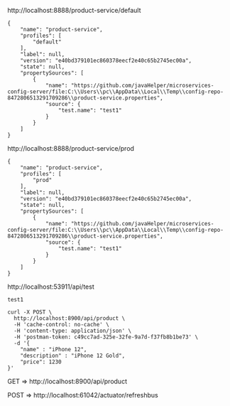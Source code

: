 http://localhost:8888/product-service/default

```
{
    "name": "product-service",
    "profiles": [
        "default"
    ],
    "label": null,
    "version": "e40bd379101ec860378eecf2e40c65b2745ec00a",
    "state": null,
    "propertySources": [
        {
            "name": "https://github.com/javaHelper/microservices-config-server/file:C:\\Users\\pc\\AppData\\Local\\Temp\\config-repo-8472806513291709286\\product-service.properties",
            "source": {
                "test.name": "test1"
            }
        }
    ]
}
```

http://localhost:8888/product-service/prod


```
{
    "name": "product-service",
    "profiles": [
        "prod"
    ],
    "label": null,
    "version": "e40bd379101ec860378eecf2e40c65b2745ec00a",
    "state": null,
    "propertySources": [
        {
            "name": "https://github.com/javaHelper/microservices-config-server/file:C:\\Users\\pc\\AppData\\Local\\Temp\\config-repo-8472806513291709286\\product-service.properties",
            "source": {
                "test.name": "test1"
            }
        }
    ]
}
```


http://localhost:53911/api/test

```
test1
```

```
curl -X POST \
  http://localhost:8900/api/product \
  -H 'cache-control: no-cache' \
  -H 'content-type: application/json' \
  -H 'postman-token: c49cc7ad-325e-32fe-9a7d-f37fb8b1be73' \
  -d '{
	"name" : "iPhone 12",
	"description" : "iPhone 12 Gold",
	"price": 1230
}'
```

GET => http://localhost:8900/api/product

POST => http://localhost:61042/actuator/refreshbus